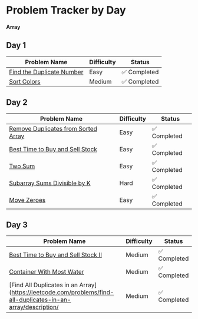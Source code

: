 # Problem Tracker by Day

#### Array
## Day 1
| Problem Name | Difficulty | Status     |
|--------------|------------|------------|
| [Find the Duplicate Number](https://leetcode.com/problems/find-the-duplicate-number/description/) | Easy       | ✅ Completed |
| [Sort Colors](https://leetcode.com/problems/sort-colors/description/) | Medium     | ✅ Completed |

## Day 2
| Problem Name | Difficulty | Status     |
|--------------|------------|------------|
| [Remove Duplicates from Sorted Array](https://leetcode.com/problems/remove-duplicates-from-sorted-array/description/)    | Easy       | ✅ Completed |
| [Best Time to Buy and Sell Stock](https://leetcode.com/problems/best-time-to-buy-and-sell-stock/description/)    | Easy     | ✅ Completed |
| [Two Sum](https://leetcode.com/problems/two-sum/description/)    | Easy     | ✅ Completed |
| [Subarray Sums Divisible by K](https://leetcode.com/problems/subarray-sums-divisible-by-k/description/)    | Hard       | ✅ Completed |
| [Move Zeroes](https://leetcode.com/problems/move-zeroes/description/)    | Easy     | ✅ Completed |

## Day 3
| Problem Name | Difficulty | Status     |
|--------------|------------|------------|
| [Best Time to Buy and Sell Stock II](https://leetcode.com/problems/best-time-to-buy-and-sell-stock-ii/description/) | Medium  |  ✅ Completed |
| [ Container With Most Water](https://leetcode.com/problems/container-with-most-water/description/) | Medium | ✅ Completed |
| [Find All Duplicates in an Array](https://leetcode.com/problems/find-all-duplicates-in-an-array/description/ | Medium | ✅ Completed |

